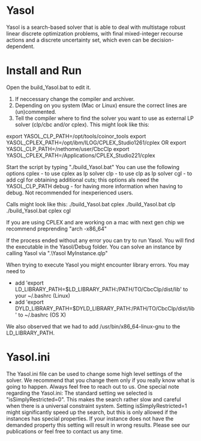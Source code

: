 # Yasol
Yasol is a search-based solver that is able to deal with multistage robust linear discrete optimization problems, with final mixed-integer recourse actions and a discrete uncertainty set, which even can be decision-dependent.

# Install and Run
Open the build_Yasol.bat to edit it.
1. If neccessary change the compiler and archiver.
2. Depending on you system (Mac or Linux) ensure the correct lines are (un)commented. 
3. Tell the compiler where to find the solver you want to use as external LP solver (clp/cbc and/or cplex). This might look like this:

export YASOL_CLP_PATH=/opt/tools/coinor_tools
export YASOL_CPLEX_PATH=/opt/ibm/ILOG/CPLEX_Studio1261/cplex
OR 
export YASOL_CLP_PATH=/nethome/user/CbcClp
export YASOL_CPLEX_PATH=/Applications/CPLEX_Studio221/cplex 

Start the script by typing "./build_Yasol.bat"
You can use the following options
cplex  - to use cplex as lp solver
clp    - to use clp as lp solver
cgl    - to add cgl for obtaining additional cuts; this options als need the YASOL_CLP_PATH
debug  - for having more information when having to debug. Not recommended for inexperienced users.

Calls might look like this:
./build_Yasol.bat cplex
./build_Yasol.bat clp
./build_Yasol.bat cplex cgl

If you are using CPLEX and are working on a mac with next gen chip we recommend preprending "arch -x86_64"

If the process ended without any error you can try to run Yasol. You will find the executable in the Yasol/Debug folder.
You can solve an instance by calling Yasol via ".\Yasol MyInstance.qlp"

When trying to execute Yasol you might encounter library errors. You may need to
  - add 'export LD_LIBRARY_PATH=$LD_LIBRARY_PATH:/PATH/TO/CbcClp/dist/lib' to your ~/.bashrc (Linux)
  - add 'export DYLD_LIBRARY_PATH=$DYLD_LIBRARY_PATH:/PATH/TO/CbcClp/dist/lib' to ~/.bashrc (OS X)

We also observed that we had to add /usr/bin/x86_64-linux-gnu to the LD_LIBRARY_PATH.

# Yasol.ini
The Yasol.ini file can be used to change some high level settings of the solver. We recommend that you change them only if you really know what is going to happen. Always feel free to reach out to us.
One special note regarding the Yasol.ini: The standard setting we selected is "isSimplyRestricted=0". This makes the search rather slow and careful when there is a universal constraint system. 
Setting isSimplyRestricted=1 might significantly speed up the search, but this is only allowed if the instances has special properties. If your instance does not have the demanded property this setting will
result in wrong results. Please see our publications or feel free to contact us any time.

